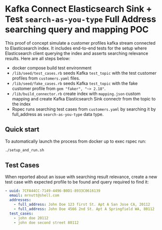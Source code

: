 # Kafka Connect Elasticsearch Sink + Test `search-as-you-type` Full Address searching query and mapping POC

This proof of concept simulate a customer profiles kafka stream connected to Elasticsearch index. It includes end-to-end tests for the setup where Elasticsearch client querying the index and asserts searching relevance results. Here are all steps below:

- docker compose build test environment
- `/lib/seed/test_cases.rb` seeds Kafka `test_topic` with the test customer profiles from `customers.yaml` files.
- `/lib/seed/fake_cases.rb` seeds Kafka `test_topic` with the fake customer profile from `gem "faker", "~> 2.18"`.
- `/lib/build_connector.rb` create index with `mapping.json` custom mapping and create Kafka Elasticsearch Sink connectr from the topic to the index
- Rspec runs searching test cases from `customers.yaml` by searching it by full_address as `search-as-you-type` data type.

## Quick start
To automatically launch the process from docker up to exec rspec run:
```sh
./setup_and_run.sh
```

## Test Cases
When reported about an issue with searching result relevance, create a new test case with expected profile to be found and query required to find it:
```yaml
- uuid: 7CFA44CC-7149-4496-B0D1-8933C0616139
  email: mrnutt@shell.com
  addresses:
    - full_address: John Doe 123 first St. Apt A San Jose CA, 20112
    - full_address: John Doe 4566 2nd St. Apt A Springfield WA, 80112
  test_cases:
    - john doe 20112
    - john doe second street 80112
```

